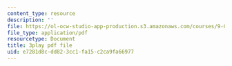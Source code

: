 ```yaml
---
content_type: resource
description: ''
file: https://ol-ocw-studio-app-production.s3.amazonaws.com/courses/9-00sc-introduction-to-psychology-fall-2011/e7281d8cdd823cc1fa15c2ca9fa66977_SXzdOK_J-xE.pdf
file_type: application/pdf
resourcetype: Document
title: 3play pdf file
uid: e7281d8c-dd82-3cc1-fa15-c2ca9fa66977
---
```

